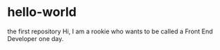 # hello-world
the first repository
Hi, I am a rookie who wants to be called a Front End Developer one day.
